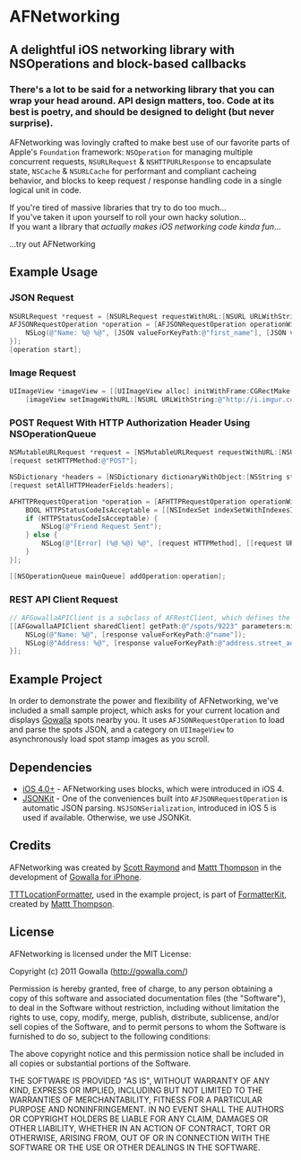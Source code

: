 # AFNetworking
## A delightful iOS networking library with NSOperations and block-based callbacks
### There's a lot to be said for a networking library that you can wrap your head around. API design matters, too. Code at its best is poetry, and should be designed to delight (but never surprise).

AFNetworking was lovingly crafted to make best use of our favorite parts of Apple's `Foundation` framework: `NSOperation` for managing multiple concurrent requests, `NSURLRequest` & `NSHTTPURLResponse` to encapsulate state, `NSCache` & `NSURLCache` for performant and compliant cacheing behavior, and blocks to keep request / response handling code in a single logical unit in code.

If you're tired of massive libraries that try to do too much...  
If you've taken it upon yourself to roll your own hacky solution...  
If you want a library that _actually makes iOS networking code kinda fun_...  

...try out AFNetworking

## Example Usage

### JSON Request

``` objective-c
NSURLRequest *request = [NSURLRequest requestWithURL:[NSURL URLWithString:@"https://gowalla.com/users/mattt.json"]];
AFJSONRequestOperation *operation = [AFJSONRequestOperation operationWithRequest:request success:^(id JSON) {
    NSLog(@"Name: %@ %@", [JSON valueForKeyPath:@"first_name"], [JSON valueForKeyPath:@"last_name"]);
}];
[operation start];
```

### Image Request

``` objective-c
UIImageView *imageView = [[UIImageView alloc] initWithFrame:CGRectMake(0.0f, 0.0f, 100.0f, 100.0f)];
    [imageView setImageWithURL:[NSURL URLWithString:@"http://i.imgur.com/r4uwx.jpg"] placeholderImage:[UIImage imageNamed:@"placeholder-avatar"]];
```

### POST Request With HTTP Authorization Header Using NSOperationQueue

``` objective-c
NSMutableURLRequest *request = [NSMutableURLRequest requestWithURL:[NSURL URLWithString:@"https://gowalla.com/friendships/request?user_id=1699"]];
[request setHTTPMethod:@"POST"];

NSDictionary *headers = [NSDictionary dictionaryWithObject:[NSString stringWithFormat:@"Token token=\"%@\"", kOAuthToken] forKey:@"Authorization"];
[request setAllHTTPHeaderFields:headers];

AFHTTPRequestOperation *operation = [AFHTTPRequestOperation operationWithRequest:request completion:^(NSURLRequest *request, NSHTTPURLResponse *response, NSData *data, NSError *error) {
    BOOL HTTPStatusCodeIsAcceptable = [[NSIndexSet indexSetWithIndexesInRange:NSMakeRange(200, 100)] containsIndex:[response statusCode]];
    if (HTTPStatusCodeIsAcceptable) {
        NSLog(@"Friend Request Sent");
    } else {
        NSLog(@"[Error] (%@ %@) %@", [request HTTPMethod], [[request URL] relativePath], error);
    }
}];

[[NSOperationQueue mainQueue] addOperation:operation];
```

### REST API Client Request

``` objective-c
// AFGowallaAPIClient is a subclass of AFRestClient, which defines the base URL and default HTTP headers for NSURLRequests it creates
[[AFGowallaAPIClient sharedClient] getPath:@"/spots/9223" parameters:nil success:^(id response) {
    NSLog(@"Name: %@", [response valueForKeyPath:@"name"]);
    NSLog(@"Address: %@", [response valueForKeyPath:@"address.street_address"]);
}];
```

## Example Project

In order to demonstrate the power and flexibility of AFNetworking, we've included a small sample project, which asks for your current location and displays [Gowalla](http://gowalla.com/) spots nearby you. It uses `AFJSONRequestOperation` to load and parse the spots JSON, and a category on `UIImageView` to asynchronously load spot stamp images as you scroll.

## Dependencies

* [iOS 4.0+](http://developer.apple.com/library/ios/#releasenotes/General/WhatsNewIniPhoneOS/Articles/iPhoneOS4.html%23//apple_ref/doc/uid/TP40009559-SW1) - AFNetworking uses blocks, which were introduced in iOS 4.
* [JSONKit](https://github.com/johnezang/JSONKit) - One of the conveniences built into `AFJSONRequestOperation` is automatic JSON parsing. `NSJSONSerialization`, introduced in iOS 5 is used if available. Otherwise, we use JSONKit.

## Credits

AFNetworking was created by [Scott Raymond](https://github.com/sco/) and [Mattt Thompson](https://github.com/mattt/) in the development of [Gowalla for iPhone](http://itunes.apple.com/us/app/gowalla/id304510106?mt=8).

[TTTLocationFormatter](), used in the example project, is part of [FormatterKit](https://github.com/mattt/FormatterKit), created by [Mattt Thompson](https://github.com/mattt/).

## License

AFNetworking is licensed under the MIT License:

  Copyright (c) 2011 Gowalla (http://gowalla.com/)

  Permission is hereby granted, free of charge, to any person obtaining a copy
  of this software and associated documentation files (the "Software"), to deal
  in the Software without restriction, including without limitation the rights
  to use, copy, modify, merge, publish, distribute, sublicense, and/or sell
  copies of the Software, and to permit persons to whom the Software is
  furnished to do so, subject to the following conditions:

  The above copyright notice and this permission notice shall be included in
  all copies or substantial portions of the Software.

  THE SOFTWARE IS PROVIDED "AS IS", WITHOUT WARRANTY OF ANY KIND, EXPRESS OR
  IMPLIED, INCLUDING BUT NOT LIMITED TO THE WARRANTIES OF MERCHANTABILITY,
  FITNESS FOR A PARTICULAR PURPOSE AND NONINFRINGEMENT. IN NO EVENT SHALL THE
  AUTHORS OR COPYRIGHT HOLDERS BE LIABLE FOR ANY CLAIM, DAMAGES OR OTHER
  LIABILITY, WHETHER IN AN ACTION OF CONTRACT, TORT OR OTHERWISE, ARISING FROM,
  OUT OF OR IN CONNECTION WITH THE SOFTWARE OR THE USE OR OTHER DEALINGS IN
  THE SOFTWARE.